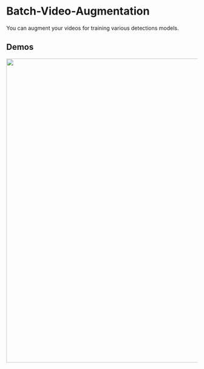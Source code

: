 # Batch-Video-Augmentation

You can augment your videos for training various detections models.


## Demos

<div align="center">
  <img src="./Gifs/all_augmentations.gif" width="800px" />

</div>
<div align="center">

